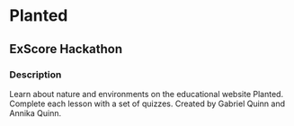 # Planted
## ExScore Hackathon

### Description
Learn about nature and environments on the educational website Planted. Complete each lesson with a set of quizzes. Created by Gabriel Quinn and Annika Quinn. 